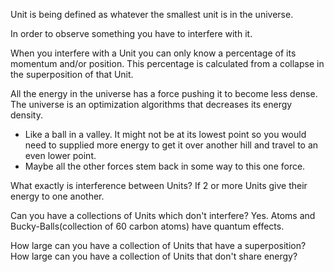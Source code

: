 <!--
 * This file is part of RS Cheat Sheets.
 *
 * RS Cheat Sheets is free software: you can redistribute it and/or modify
 * it under the terms of the GNU General Public License as published by
 * the Free Software Foundation, either version 3 of the License, or
 * (at your option) any later version.
 *
 * RS Cheat Sheets is distributed in the hope that it will be useful,
 * but WITHOUT ANY WARRANTY; without even the implied warranty of
 * MERCHANTABILITY or FITNESS FOR A PARTICULAR PURPOSE.  See the
 * GNU General Public License for more details.
 *
 * You should have received a copy of the GNU General Public License
 * along with RS Cheat Sheets. If not, see <https://www.gnu.org/licenses/>.
 */
-->

Unit is being defined as whatever the smallest unit is in the universe.

In order to observe something you have to interfere with it.

When you interfere with a Unit you can only know a percentage of its momentum and/or position. This percentage is calculated from a collapse in the superposition of that Unit.

All the energy in the universe has a force pushing it to become less dense. The universe is an optimization algorithms that decreases its energy density.
  - Like a ball in a valley. It might not be at its lowest point so you would need to supplied more energy to get it over another hill and travel to an even lower point.
  - Maybe all the other forces stem back in some way to this one force.

What exactly is interference between Units?
  If 2 or more Units give their energy to one another.

Can you have a collections of Units which don't interfere?
  Yes. Atoms and Bucky-Balls(collection of 60 carbon atoms) have quantum effects.

How large can you have a collection of Units that have a superposition?
  How large can you have a collection of Units that don't share energy?